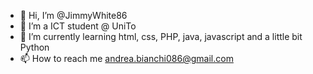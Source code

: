 - 👋 Hi, I’m @JimmyWhite86
- 👀 I’m a ICT student @ UniTo
- 🌱 I’m currently learning html, css, PHP, java, javascript and a little bit Python
- 📫 How to reach me andrea.bianchi086@gmail.com

<!---
JimmyWhite86/JimmyWhite86 is a ✨ special ✨ repository because its `README.md` (this file) appears on your GitHub profile.
You can click the Preview link to take a look at your changes.
--->
